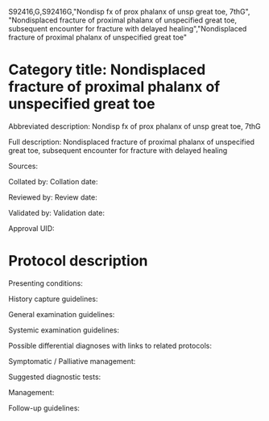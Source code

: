 S92416,G,S92416G,"Nondisp fx of prox phalanx of unsp great toe, 7thG", "Nondisplaced fracture of proximal phalanx of unspecified great toe, subsequent encounter for fracture with delayed healing","Nondisplaced fracture of proximal phalanx of unspecified great toe"
# Category title: Nondisplaced fracture of proximal phalanx of unspecified great toe

Abbreviated description: Nondisp fx of prox phalanx of unsp great toe, 7thG

Full description: Nondisplaced fracture of proximal phalanx of unspecified great toe, subsequent encounter for fracture with delayed healing

Sources:

Collated by:
Collation date:

Reviewed by:
Review date:

Validated by:
Validation date:

Approval UID:

# Protocol description

Presenting conditions:

History capture guidelines:

General examination guidelines:

Systemic examination guidelines:

Possible differential diagnoses with links to related protocols:

Symptomatic / Palliative management:

Suggested diagnostic tests:

Management:

Follow-up guidelines:
